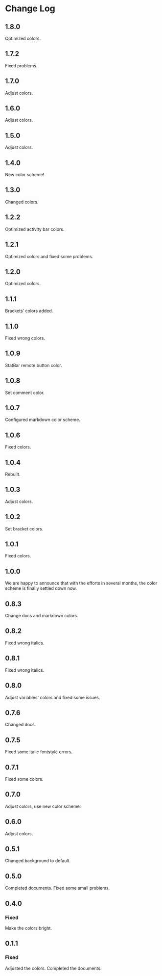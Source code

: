 # Change Log

## 1.8.0

Optimized colors.

## 1.7.2

Fixed problems.

## 1.7.0

Adjust colors.

## 1.6.0

Adjust colors.

## 1.5.0

Adjust colors.

## 1.4.0

New color scheme!

## 1.3.0

Changed colors.

## 1.2.2

Optimized activity bar colors.

## 1.2.1

Optimized colors and fixed some problems.

## 1.2.0

Optimized colors.

## 1.1.1

Brackets' colors added.

## 1.1.0

Fixed wrong colors.

## 1.0.9

StatBar remote button color.

## 1.0.8

Set comment color.

## 1.0.7

Configured markdown color scheme.

## 1.0.6

Fixed colors.

## 1.0.4

Rebuilt.

## 1.0.3

Adjust colors.

## 1.0.2

Set bracket colors.

## 1.0.1

Fixed colors.

## 1.0.0

We are happy to announce that with the efforts in several months, the color scheme is finally settled down now.

## 0.8.3

Change docs and markdown colors.

## 0.8.2

Fixed wrong italics.

## 0.8.1

Fixed wrong italics.

## 0.8.0

Adjust variables' colors and fixed some issues.

## 0.7.6

Changed docs.

## 0.7.5

Fixed some italic fontstyle errors.

## 0.7.1

Fixed some colors.

## 0.7.0

Adjust colors, use new color scheme.

## 0.6.0

Adjust colors.

## 0.5.1

Changed background to default.

## 0.5.0

Completed documents. Fixed some small problems.

## 0.4.0

### Fixed

Make the colors bright.

## 0.1.1

### Fixed

Adjusted the colors. Completed the documents.
